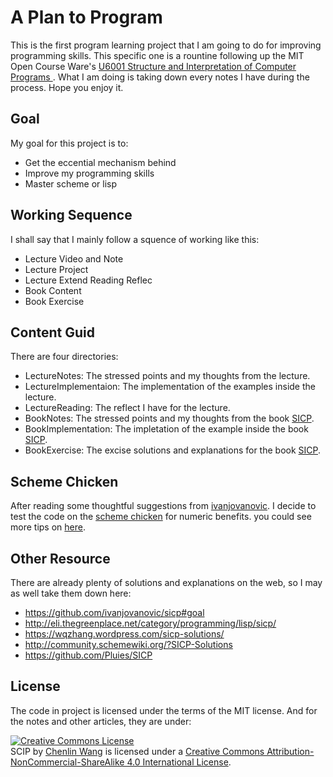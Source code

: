 # A Plan to Program

This is the first program learning project that I am going to do for improving programming skills. This specific one is a rountine following up the MIT Open Course Ware's [U6001 Structure and Interpretation of Computer Programs ](http://ocw.mit.edu/courses/electrical-engineering-and-computer-science/6-001-structure-and-interpretation-of-computer-programs-spring-2005/). What I am doing is taking down every notes I have during the process. Hope you enjoy it.

## Goal
My goal for this project is to:
+ Get the eccential mechanism behind
+ Improve my programming skills
+ Master scheme or lisp

## Working Sequence
I shall say that I mainly follow a squence of working like this:
+ Lecture Video and Note
+ Lecture Project
+ Lecture Extend Reading Reflec
+ Book Content
+ Book Exercise

## Content Guid
There are four directories:

+ LectureNotes: The stressed points and my thoughts from the lecture.
+ LectureImplementaion: The implementation of the examples inside the lecture.
+ LectureReading: The reflect I have for the lecture.
+ BookNotes: The stressed points and my thoughts from the book [SICP][book].
+ BookImplementation: The impletation of the example inside the book [SICP][book].
+ BookExercise: The excise solutions and explanations for the book [SICP][book].


## Scheme Chicken
After reading some thoughtful suggestions from [ivanjovanovic](https://github.com/ivanjovanovic/sicp#process). I decide to test the code on the [scheme chicken](call-cc.org) for numeric benefits. you could see more tips on [here](resource/chicken.org).

## Other Resource
There are already plenty of solutions and explanations on the web, so I may as well take them down here:

+ https://github.com/ivanjovanovic/sicp#goal
+ http://eli.thegreenplace.net/category/programming/lisp/sicp/
+ https://wqzhang.wordpress.com/sicp-solutions/
+ http://community.schemewiki.org/?SICP-Solutions
+ https://github.com/Pluies/SICP

## License
The code in project is licensed under the terms of the MIT license. And for the notes and other articles, they are under:
<div>
  <a rel="license" href="http://creativecommons.org/licenses/by-nc-sa/4.0/"><img alt="Creative Commons License" style="border-width:0" src="https://i.creativecommons.org/l/by-nc-sa/4.0/88x31.png" /></a>
  <br />
  <span xmlns:dct="http://purl.org/dc/terms/" property="dct:title">SCIP</span> by <a xmlns:cc="http://creativecommons.org/ns#" href="http://chenlin.me" property="cc:attributionName" rel="cc:attributionURL">Chenlin Wang</a> is licensed under a <a rel="license" href="http://creativecommons.org/licenses/by-nc-sa/4.0/">Creative Commons Attribution-NonCommercial-ShareAlike 4.0 International License</a>.
</div>

[book]: http://mitpress.mit.edu/sicp/full-text/book/book-Z-H-38.html#%_index_start (mit open source for the SICP book)
